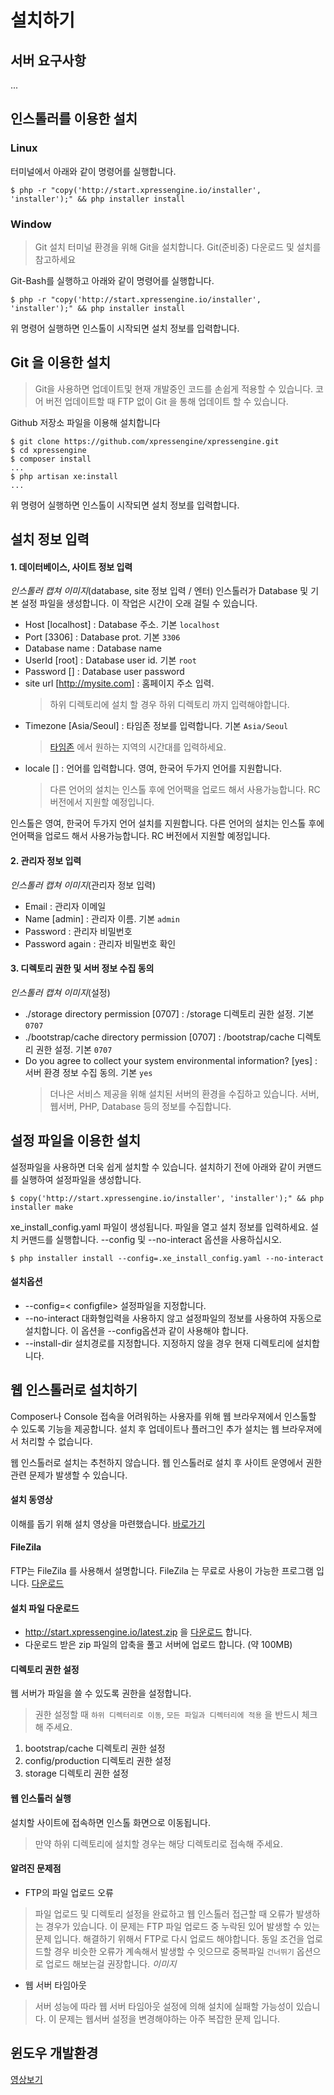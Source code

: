 # 설치하기

## 서버 요구사항

...

## 인스톨러를 이용한 설치

### Linux
터미널에서 아래와 같이 명령어를 실행합니다.
```
$ php -r "copy('http://start.xpressengine.io/installer', 'installer');" && php installer install
```

### Window
> Git 설치
> 터미널 환경을 위해 Git을 설치합니다. Git(준비중) 다운로드 및 설치를 참고하세요

Git-Bash를 실행하고 아래와 같이 명령어를 실행합니다.
```
$ php -r "copy('http://start.xpressengine.io/installer', 'installer');" && php installer install
```

위 명령어 실행하면 인스톨이 시작되면 설치 정보를 입력합니다.

## Git 을 이용한 설치
> Git을 사용하면 업데이트및 현재 개발중인 코드를 손쉽게 적용할 수 있습니다.
> 코어 버전 업데이트할 때 FTP 없이 Git 을 통해 업데이트 할 수 있습니다.

Github 저장소 파일을 이용해 설치합니다

```
$ git clone https://github.com/xpressengine/xpressengine.git
$ cd xpressengine
$ composer install
...
$ php artisan xe:install
...
```

위 명령어 실행하면 인스톨이 시작되면 설치 정보를 입력합니다.


## 설치 정보 입력

#### 1. 데이터베이스, 사이트 정보 입력
*인스톨러 캡쳐 이미지*(database, site 정보 입력 / 엔터)
인스톨러가 Database 및 기본 설정 파일을 생성합니다. 이 작업은 시간이 오래 걸릴 수 있습니다.

* Host [localhost] : Database 주소. 기본 `localhost`
* Port [3306] : Database prot. 기본 `3306`
* Database name : Database name
* UserId [root] : Database user id. 기본 `root`
* Password [] : Database user password
* site url [http://mysite.com] : 홈페이지 주소 입력.
  > 하위 디렉토리에 설치 할 경우 하위 디렉토리 까지 입력해야합니다.
* Timezone [Asia/Seoul] : 타임존 정보를 입력합니다. 기본 `Asia/Seoul`
  > [타임존](http://php.net/manual/kr/timezones.php) 에서 원하는 지역의 시간대를 입력하세요.
* locale [] : 언어를 입력합니다. 영여, 한국어 두가지 언어를 지원합니다. 
  > 다른 언어의 설치는 인스톨 후에 언어팩을 업로드 해서 사용가능합니다. RC 버전에서 지원할 예정입니다.


인스톨은 영여, 한국어 두가지 언어 설치를 지원합니다.
다른 언어의 설치는 인스톨 후에 언어팩을 업로드 해서 사용가능합니다. RC 버전에서 지원할 예정입니다.


#### 2. 관리자 정보 입력
*인스톨러 캡쳐 이미지*(관리자 정보 입력)


* Email : 관리자 이메일
* Name [admin] : 관리자 이름. 기본 `admin`
* Password : 관리자 비밀번호
* Password again : 관리자 비밀번호 확인

#### 3. 디렉토리 권한 및 서버 정보 수집 동의
*인스톨러 캡쳐 이미지*(설정)

* ./storage directory permission [0707] : /storage 디렉토리 권한 설정. 기본 `0707`
* ./bootstrap/cache directory permission [0707] : /bootstrap/cache 디렉토리 권한 설정. 기본 `0707`
* Do you agree to collect your system environmental information? [yes] : 서버 환경 정보 수집 동의. 기본 `yes`
  > 더나은 서비스 제공을 위해 설치된 서버의 환경을 수집하고 있습니다. 서버, 웹서버, PHP, Database 등의 정보를 수집합니다.


## 설정 파일을 이용한 설치
설정파일을 사용하면 더욱 쉽게 설치할 수 있습니다. 설치하기 전에 아래와 같이 커맨드를 실행하여 설정파일을 생성합니다.
```
$ copy('http://start.xpressengine.io/installer', 'installer');" && php installer make
```

xe_install_config.yaml 파일이 생성됩니다. 파일을 열고 설치 정보를 입력하세요.
설치 커맨드를 실행합니다. --config 및 --no-interact 옵션을 사용하십시오.
```
$ php installer install --config=.xe_install_config.yaml --no-interact
```

#### 설치옵션
* --config=< configfile> 설정파일을 지정합니다.
* --no-interact 대화형입력을 사용하지 않고 설정파일의 정보를 사용하여 자동으로 설치합니다. 이 옵션을 --config옵션과 같이 사용해야 합니다.
* --install-dir 설치경로를 지정합니다. 지정하지 않을 경우 현재 디렉토리에 설치합니다.


## 웹 인스톨러로 설치하기

Composer나 Console 접속을 어려워하는 사용자를 위해 웹 브라우져에서 인스톨할 수 있도록 기능을 제공합니다. 설치 후 업데이트나 플러그인 추가 설치는 웹 브라우져에서 처리할 수 없습니다.

웹 인스톨러로 설치는 추천하지 않습니다.
웹 인스톨러로 설치 후 사이트 운영에서 권한관련 문제가 발생할 수 있습니다.

#### 설치 동영상
이해를 돕기 위해 설치 영상을 마련했습니다. [바로가기](https://youtu.be/ubtggblEvuw)


#### FileZila
FTP는 FileZila 를 사용해서 설명합니다. FileZila 는 무료로 사용이 가능한 프로그램 입니다. [다운로드](https://filezilla-project.org/download.php?type=client)

#### 설치 파일 다운로드
* http://start.xpressengine.io/latest.zip 을 [다운로드](http://start.xpressengine.io/latest.zip) 합니다.
* 다운로드 받은 zip 파일의 압축을 풀고 서버에 업로드 합니다. (약 100MB)


#### 디렉토리 권한 설정
웹 서버가 파일을 쓸 수 있도록 권한을 설정합니다.
> 권한 설정할 때 `하위 디렉터리로 이동`, `모든 파일과 디렉터리에 적용` 을 반드시 체크해 주세요.

1. bootstrap/cache 디렉토리 권한 설정 
2. config/production 디렉토리 권한 설정
3. storage 디렉토리 권한 설정 


#### 웹 인스톨러 실행
설치할 사이트에 접속하면 인스톨 화면으로 이동됩니다.
> 만약 하위 디렉토리에 설치할 경우는 해당 디렉토리로 접속해 주세요.

#### 알려진 문제점
* FTP의 파일 업로드 오류
> 파일 업로드 및 디렉토리 설정을 완료하고 웹 인스톨러 접근할 때 오류가 발생하는 경우가 있습니다. 이 문제는 FTP 파일 업로드 중 누락된 있어 발생할 수 있는 문제 입니다.
해결하기 위해서 FTP로 다시 업로드 해야합니다. 동일 조건을 업로드할 경우 비슷한 오류가 계속해서 발생할 수 잇으므로 중복파일 `건너뛰기` 옵션으로 업로드 해보는걸 권장합니다. 
*이미지*

* 웹 서버 타임아웃
> 서버 성능에 따라 웹 서버 타임아웃 설정에 의해 설치에 실패할 가능성이 있습니다. 이 문제는 웹서버 설정을 변경해야하는 아주 복잡한 문제 입니다.

## 윈도우 개발환경
[영상보기](https://youtu.be/ganh967NkP4)